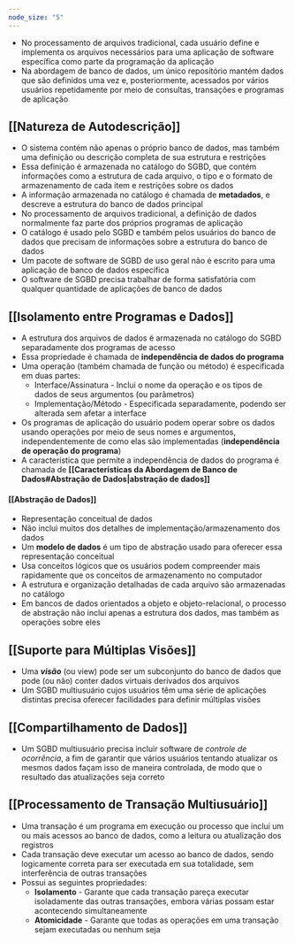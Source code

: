 ```yaml
---
node_size: "5"
---
```

- No processamento de arquivos tradicional, cada usuário define e implementa os arquivos necessários para uma aplicação de software específica como parte da programação da aplicação
- Na abordagem de banco de dados, um único repositório mantém dados que são definidos uma vez e, posteriormente, acessados por vários usuários repetidamente por meio de consultas, transações e programas de aplicação
## [[Natureza de Autodescrição]]
- O sistema contém não apenas o próprio banco de dados, mas também uma definição ou descrição completa de sua estrutura e restrições
- Essa definição é armazenada no catálogo do SGBD, que contém informações como a estrutura de cada arquivo, o tipo e o formato de armazenamento de cada item e restrições sobre os dados
- A informação armazenada no catálogo é chamada de **metadados**, e descreve a estrutura do banco de dados principal
- No processamento de arquivos tradicional, a definição de dados normalmente faz parte dos próprios programas de aplicação
- O catálogo é usado pelo SGBD e também pelos usuários do banco de dados que precisam de informações sobre a estrutura do banco de dados
- Um pacote de software de SGBD de uso geral não é escrito para uma aplicação de banco de dados específica
- O software de SGBD precisa trabalhar de forma satisfatória com qualquer quantidade de aplicações de banco de dados
## [[Isolamento entre Programas e Dados]]
- A estrutura dos arquivos de dados é armazenada no catálogo do SGBD separadamente dos programas de acesso
- Essa propriedade é chamada de **independência de dados do programa**
- Uma operação (também chamada de função ou método) é especificada em duas partes:
	- Interface/Assinatura - Inclui o nome da operação e os tipos de dados de seus argumentos (ou parâmetros)
	- Implementação/Método - Especificada separadamente, podendo ser alterada sem afetar a interface
- Os programas de aplicação do usuário podem operar sobre os dados usando operações por meio de seus nomes e argumentos, independentemente de como elas são implementadas (**independência de operação do programa**)
- A característica que permite a independência de dados do programa é chamada de **[[Características da Abordagem de Banco de Dados#Abstração de Dados|abstração de dados]]**
#### [[Abstração de Dados]]
- Representação conceitual de dados
- Não inclui muitos dos detalhes de implementação/armazenamento dos dados
- Um **modelo de dados** é um tipo de abstração usado para oferecer essa representação conceitual
- Usa conceitos lógicos que os usuários podem compreender mais rapidamente que os conceitos de armazenamento no computador
- A estrutura e organização detalhadas de cada arquivo são armazenadas no catálogo
- Em bancos de dados orientados a objeto e objeto-relacional, o processo de abstração não inclui apenas a estrutura dos dados, mas também as operações sobre eles
## [[Suporte para Múltiplas Visões]]
- Uma ***visão*** (ou view) pode ser um subconjunto do banco de dados que pode (ou não) conter dados virtuais derivados dos arquivos
- Um SGBD multiusuário cujos usuários têm uma série de aplicações distintas precisa oferecer facilidades para definir múltiplas visões
## [[Compartilhamento de Dados]]
- Um SGBD multiusuário precisa incluir software de *controle de ocorrência*, a fim de garantir que vários usuários tentando atualizar os mesmos dados façam isso de maneira controlada, de modo que o resultado das atualizações seja correto
## [[Processamento de Transação Multiusuário]]
- Uma transação é um programa em execução ou processo que inclui um ou mais acessos ao banco de dados, como a leitura ou atualização dos registros
- Cada transação deve executar um acesso ao banco de dados, sendo logicamente correta para ser executada em sua totalidade, sem interferência de outras transações
- Possui as seguintes propriedades:
	- **Isolamento** - Garante que cada transação pareça executar isoladamente das outras transações, embora várias possam estar acontecendo simultaneamente
	- **Atomicidade** - Garante que todas as operações em uma transação sejam executadas ou nenhum seja
